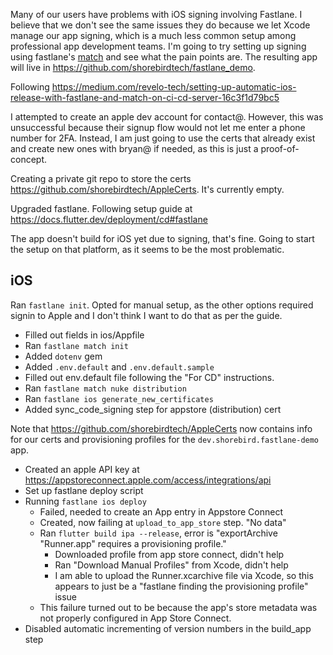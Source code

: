 Many of our users have problems with iOS signing involving Fastlane. I believe
that we don't see the same issues they do because we let Xcode manage our app
signing, which is a much less common setup among professional app development
teams. I'm going to try setting up signing using fastlane's
[match](https://docs.fastlane.tools/actions/match/) and see what the pain points
are. The resulting app will live in
https://github.com/shorebirdtech/fastlane_demo.

Following
https://medium.com/revelo-tech/setting-up-automatic-ios-release-with-fastlane-and-match-on-ci-cd-server-16c3f1d79bc5

I attempted to create an apple dev account for contact@. However, this was
unsuccessful because their signup flow would not let me enter a phone number for
2FA. Instead, I am just going to use the certs that already exist and create new
ones with bryan@ if needed, as this is just a proof-of-concept.

Creating a private git repo to store the certs
https://github.com/shorebirdtech/AppleCerts. It's currently empty.

Upgraded fastlane. Following setup guide at https://docs.flutter.dev/deployment/cd#fastlane

The app doesn't build for iOS yet due to signing, that's fine. Going to start
the setup on that platform, as it seems to be the most problematic.

## iOS

Ran `fastlane init`. Opted for manual setup, as the other options required
signin to Apple and I don't think I want to do that as per the guide.

- Filled out fields in ios/Appfile
- Ran `fastlane match init`
- Added `dotenv` gem
- Added `.env.default` and `.env.default.sample`
- Filled out env.default file following the "For CD" instructions.
- Ran `fastlane match nuke distribution`
- Ran `fastlane ios generate_new_certificates`
- Added sync_code_signing step for appstore (distribution) cert

Note that https://github.com/shorebirdtech/AppleCerts now contains info for
our certs and provisioning profiles for the `dev.shorebird.fastlane-demo` app.

- Created an apple API key at https://appstoreconnect.apple.com/access/integrations/api
- Set up fastlane deploy script
- Running `fastlane ios deploy`
  - Failed, needed to create an App entry in Appstore Connect
  - Created, now failing at `upload_to_app_store` step. "No data"
  - Ran `flutter build ipa --release`, error is "exportArchive "Runner.app" requires a provisioning profile."
    - Downloaded profile from app store connect, didn't help
    - Ran "Download Manual Profiles" from Xcode, didn't help
    - I am able to upload the Runner.xcarchive file via Xcode, so this appears
      to just be a "fastlane finding the provisioning profile" issue
  - This failure turned out to be because the app's store metadata was not
    properly configured in App Store Connect.
- Disabled automatic incrementing of version numbers in the build_app step

